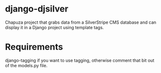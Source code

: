 django-djsilver
===================

Chapuza project that grabs data from a SilverStripe CMS database and can display it in a Django project using template tags.

Requirements
===========

django-tagging if you want to use tagging, otherwise comment that bit out of the models.py file.
